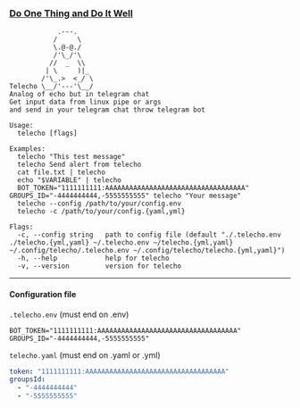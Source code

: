 ### [Do One Thing and Do It Well](https://en.wikipedia.org/wiki/Unix_philosophy#Do_One_Thing_and_Do_It_Well)

```
            .---.
           /     \
           \.@-@./
           /'\_/'\
          //  _  \\
         | \     )|_
        /'\_.>  <_/ \
Telecho \__/'---'\__/
Analog of echo but in telegram chat
Get input data from linux pipe or args
and send in your telegram chat throw telegram bot

Usage:
  telecho [flags]

Examples:
  telecho "This test message"
  telecho Send alert from telecho
  cat file.txt | telecho
  echo "$VARIABLE" | telecho
  BOT_TOKEN="1111111111:AAAAAAAAAAAAAAAAAAAAAAAAAAAAAAAAAAA" GROUPS_ID="-4444444444,-5555555555" telecho "Your message"
  telecho --config /path/to/your/config.env
  telecho -c /path/to/your/config.{yaml,yml}

Flags:
  -c, --config string   path to config file (default "./.telecho.env ./telecho.{yml,yaml} ~/.telecho.env ~/telecho.{yml,yaml} ~/.config/telecho/.telecho.env ~/.config/telecho/telecho.{yml,yaml}")
  -h, --help            help for telecho
  -v, --version         version for telecho
```

---

#### Configuration file

`.telecho.env` (must end on .env)

```
BOT_TOKEN="1111111111:AAAAAAAAAAAAAAAAAAAAAAAAAAAAAAAAAAA"
GROUPS_ID="-4444444444,-5555555555"
```

`telecho.yaml` (must end on .yaml or .yml)

```yaml
token: "1111111111:AAAAAAAAAAAAAAAAAAAAAAAAAAAAAAAAAAA"
groupsId:
  - "-4444444444"
  - "-5555555555"
```
